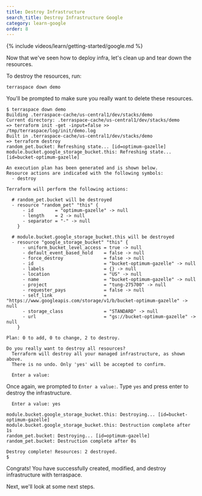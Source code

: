 ```yaml
---
title: Destroy Infrastructure
search_title: Destroy Infrastructure Google
category: learn-google
order: 8
---
```


{% include videos/learn/getting-started/google.md %}

Now that we've seen how to deploy infra, let's clean up and tear down the resources.

To destroy the resources, run:

    terraspace down demo

You'll be prompted to make sure you really want to delete these resources.

    $ terraspace down demo
    Building .terraspace-cache/us-central1/dev/stacks/demo
    Current directory: .terraspace-cache/us-central1/dev/stacks/demo
    => terraform init -get -input=false >> /tmp/terraspace/log/init/demo.log
    Built in .terraspace-cache/us-central1/dev/stacks/demo
    => terraform destroy
    random_pet.bucket: Refreshing state... [id=optimum-gazelle]
    module.bucket.google_storage_bucket.this: Refreshing state... [id=bucket-optimum-gazelle]

    An execution plan has been generated and is shown below.
    Resource actions are indicated with the following symbols:
      - destroy

    Terraform will perform the following actions:

      # random_pet.bucket will be destroyed
      - resource "random_pet" "this" {
          - id        = "optimum-gazelle" -> null
          - length    = 2 -> null
          - separator = "-" -> null
        }

      # module.bucket.google_storage_bucket.this will be destroyed
      - resource "google_storage_bucket" "this" {
          - uniform_bucket_level_access = true -> null
          - default_event_based_hold    = false -> null
          - force_destroy               = false -> null
          - id                          = "bucket-optimum-gazelle" -> null
          - labels                      = {} -> null
          - location                    = "US" -> null
          - name                        = "bucket-optimum-gazelle" -> null
          - project                     = "tung-275700" -> null
          - requester_pays              = false -> null
          - self_link                   = "https://www.googleapis.com/storage/v1/b/bucket-optimum-gazelle" -> null
          - storage_class               = "STANDARD" -> null
          - url                         = "gs://bucket-optimum-gazelle" -> null
        }

    Plan: 0 to add, 0 to change, 2 to destroy.

    Do you really want to destroy all resources?
      Terraform will destroy all your managed infrastructure, as shown above.
      There is no undo. Only 'yes' will be accepted to confirm.

      Enter a value:

Once again, we prompted to `Enter a value:`. Type `yes` and press enter to destroy the infrastructure.

      Enter a value: yes

    module.bucket.google_storage_bucket.this: Destroying... [id=bucket-optimum-gazelle]
    module.bucket.google_storage_bucket.this: Destruction complete after 1s
    random_pet.bucket: Destroying... [id=optimum-gazelle]
    random_pet.bucket: Destruction complete after 0s

    Destroy complete! Resources: 2 destroyed.
    $

Congrats! You have successfully created, modified, and destroy infrastructure with terraspace.

Next, we'll look at some next steps.
